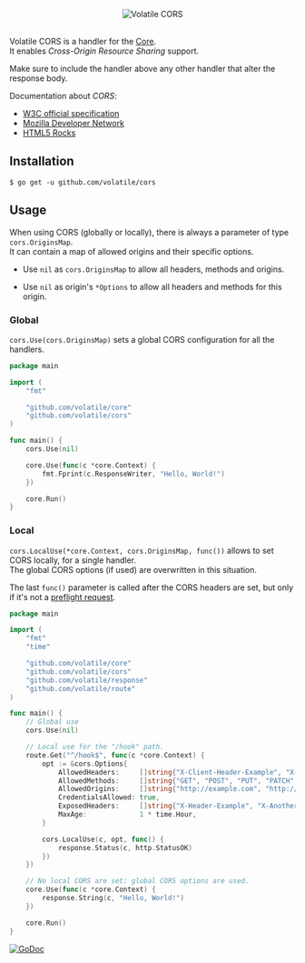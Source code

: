 <p align="center"><img src="http://volatile.whitedevops.com/images/repositories/cors/logo.png" alt="Volatile CORS" title="Volatile CORS"><br><br></p>

Volatile CORS is a handler for the [Core](https://github.com/volatile/core).  
It enables *Cross-Origin Resource Sharing* support.

Make sure to include the handler above any other handler that alter the response body.

Documentation about *CORS*:
- [W3C official specification](http://www.w3.org/TR/cors/)
- [Mozilla Developer Network](https://developer.mozilla.org/en-US/docs/Web/HTTP/Access_control_CORS)
- [HTML5 Rocks](http://www.html5rocks.com/en/tutorials/cors/)

## Installation

```Shell
$ go get -u github.com/volatile/cors
```

## Usage

When using CORS (globally or locally), there is always a parameter of type `cors.OriginsMap`.  
It can contain a map of allowed origins and their specific options.  

- Use `nil` as `cors.OriginsMap` to allow all headers, methods and origins.  

- Use `nil` as origin's `*Options` to allow all headers and methods for this origin.

### Global

`cors.Use(cors.OriginsMap)` sets a global CORS configuration for all the handlers.

```Go
package main

import (
	"fmt"

	"github.com/volatile/core"
	"github.com/volatile/cors"
)

func main() {
	cors.Use(nil)

	core.Use(func(c *core.Context) {
		fmt.Fprint(c.ResponseWriter, "Hello, World!")
	})

	core.Run()
}
```

### Local

`cors.LocalUse(*core.Context, cors.OriginsMap, func())` allows to set CORS locally, for a single handler.  
The global CORS options (if used) are overwritten in this situation.

The last `func()` parameter is called after the CORS headers are set, but only if it's not a [preflight request](http://www.w3.org/TR/cors/#resource-preflight-requests).

```Go
package main

import (
	"fmt"
	"time"

	"github.com/volatile/core"
	"github.com/volatile/cors"
	"github.com/volatile/response"
	"github.com/volatile/route"
)

func main() {
	// Global use
	cors.Use(nil)

	// Local use for the "/hook" path.
	route.Get("^/hook$", func(c *core.Context) {
		opt := &cors.Options{
			AllowedHeaders:     []string{"X-Client-Header-Example", "X-Another-Client-Header-Example"},
			AllowedMethods:     []string{"GET", "POST", "PUT", "PATCH", "DELETE"},
			AllowedOrigins:     []string{"http://example.com", "http://another-example.com"},
			CredentialsAllowed: true,
			ExposedHeaders:     []string{"X-Header-Example", "X-Another-Header-Example"},
			MaxAge:             1 * time.Hour,
		}

		cors.LocalUse(c, opt, func() {
			response.Status(c, http.StatusOK)
		})
	})

	// No local CORS are set: global CORS options are used.
	core.Use(func(c *core.Context) {
		response.String(c, "Hello, World!")
	})

	core.Run()
}
```

[![GoDoc](https://godoc.org/github.com/volatile/cors?status.svg)](https://godoc.org/github.com/volatile/cors)
